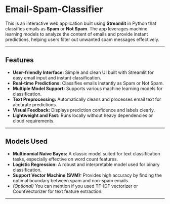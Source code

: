 # Email-Spam-Classifier

This is an interactive web application built using **Streamlit** in Python that classifies emails as **Spam** or **Not Spam**. The app leverages machine learning models to analyze the content of emails and provide instant predictions, helping users filter out unwanted spam messages effectively.

---

## Features

- **User-friendly Interface:** Simple and clean UI built with Streamlit for easy email input and instant classification.
- **Real-time Predictions:** Classifies emails instantly as Spam or Not Spam.
- **Multiple Model Support:** Supports various machine learning models for classification.
- **Text Preprocessing:** Automatically cleans and processes email text for accurate predictions.
- **Visual Feedback:** Displays prediction confidence and labels clearly.
- **Lightweight and Fast:** Runs locally without heavy dependencies or cloud requirements.

---

## Models Used

- **Multinomial Naive Bayes:** A classic model suited for text classification tasks, especially effective on word count features.
- **Logistic Regression:** A robust and interpretable model used for binary classification.
- **Support Vector Machine (SVM):** Provides high accuracy by finding the optimal boundary between spam and non-spam emails.
- *(Optional)* You can mention if you used TF-IDF vectorizer or CountVectorizer for text feature extraction.

---
